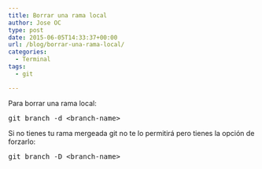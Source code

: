 ```yaml
---
title: Borrar una rama local
author: Jose OC
type: post
date: 2015-06-05T14:33:37+00:00
url: /blog/borrar-una-rama-local/
categories:
  - Terminal
tags:
  - git

---
```

Para borrar una rama local:

<pre class="lang:sh decode:true ">git branch -d &lt;branch-name&gt;</pre>

Si no tienes tu rama mergeada git no te lo permitirá pero tienes la opción de forzarlo:

<pre class="lang:sh decode:true">git branch -D &lt;branch-name&gt;</pre>

&nbsp;
